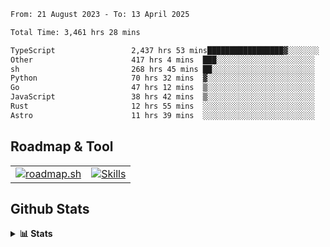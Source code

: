 <!--START_SECTION:waka-->

```txt
From: 21 August 2023 - To: 13 April 2025

Total Time: 3,461 hrs 28 mins

TypeScript                 2,437 hrs 53 mins█████████████████▓░░░░░░░   70.43 %
Other                      417 hrs 4 mins  ███░░░░░░░░░░░░░░░░░░░░░░   12.05 %
sh                         268 hrs 45 mins ██░░░░░░░░░░░░░░░░░░░░░░░   07.76 %
Python                     70 hrs 32 mins  ▓░░░░░░░░░░░░░░░░░░░░░░░░   02.04 %
Go                         47 hrs 12 mins  ▒░░░░░░░░░░░░░░░░░░░░░░░░   01.36 %
JavaScript                 38 hrs 42 mins  ▒░░░░░░░░░░░░░░░░░░░░░░░░   01.12 %
Rust                       12 hrs 55 mins  ░░░░░░░░░░░░░░░░░░░░░░░░░   00.37 %
Astro                      11 hrs 39 mins  ░░░░░░░░░░░░░░░░░░░░░░░░░   00.34 %
```

<!--END_SECTION:waka-->

## Roadmap & Tool
<table align="center">
  <tr>
    <td>
      <a href="https://roadmap.sh">
        <img src="https://roadmap.sh/card/tall/6505f3e78dfc79db2fff8e3e?variant=dark" alt="roadmap.sh" />
      </a>
    </td>
    <td>
      <a href="https://github.com/chaninlaw">
        <img src="https://skillicons.dev/icons?i=js,typescript,nodejs,nestjs,react,next,astro,html,css,tailwind,postgres,prisma,docker,git,rust,go&perline=7&theme=dark" alt="Skills" />
      </a>
    </td>
  </tr>
</table>

## Github Stats
<details close>
  <summary><b>📊 Stats</b></summary>
  <div align="center">
    
<picture>
  <source
    srcset="https://github-readme-stats.vercel.app/api?username=chaninlaw&show_icons=true&theme=dark"
    media="(prefers-color-scheme: dark)"
  />
  <source
    srcset="https://github-readme-stats.vercel.app/api?username=chaninlaw&show_icons=true"
    media="(prefers-color-scheme: light), (prefers-color-scheme: no-preference)"
  />
  <img src="https://github-readme-stats.vercel.app/api?username=chaninlaw&show_icons=true" />
</picture>
    
<picture>
  <source
    srcset="https://github-readme-stats.vercel.app/api/top-langs/?username=chaninlaw&layout=donut&theme=dark"
    media="(prefers-color-scheme: dark)"
  />
  <source
    srcset="https://github-readme-stats.vercel.app/api/top-langs/?username=chaninlaw&layout=donut"
    media="(prefers-color-scheme: light), (prefers-color-scheme: no-preference)"
  />
  <img src="https://github-readme-stats.vercel.app/api/top-langs/?username=chaninlaw&layout=donut" />
</picture>
    
  </div>
  
</details>

